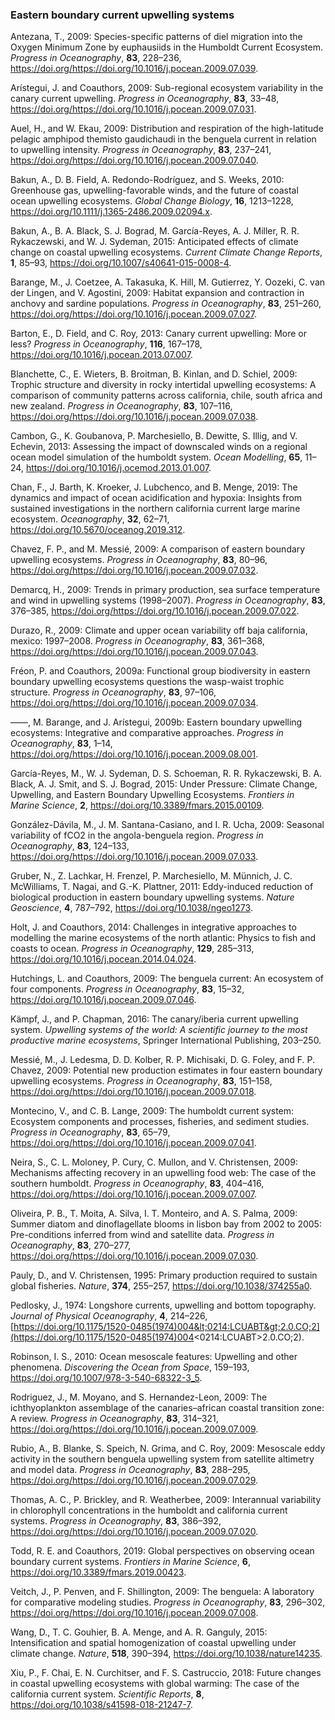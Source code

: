 ### Eastern boundary current upwelling systems

Antezana, T., 2009: Species-specific patterns of diel migration into the
Oxygen Minimum Zone by euphausiids in the Humboldt Current Ecosystem.
*Progress in Oceanography*, **83**, 228–236,
<https://doi.org/https://doi.org/10.1016/j.pocean.2009.07.039>.

Arístegui, J. and Coauthors, 2009: Sub-regional ecosystem variability in
the canary current upwelling. *Progress in Oceanography*, **83**, 33–48,
<https://doi.org/https://doi.org/10.1016/j.pocean.2009.07.031>.

Auel, H., and W. Ekau, 2009: Distribution and respiration of the
high-latitude pelagic amphipod themisto gaudichaudi in the benguela
current in relation to upwelling intensity. *Progress in Oceanography*,
**83**, 237–241,
<https://doi.org/https://doi.org/10.1016/j.pocean.2009.07.040>.

Bakun, A., D. B. Field, A. Redondo-Rodríguez, and S. Weeks, 2010:
Greenhouse gas, upwelling-favorable winds, and the future of coastal
ocean upwelling ecosystems. *Global Change Biology*, **16**, 1213–1228,
<https://doi.org/10.1111/j.1365-2486.2009.02094.x>.

Bakun, A., B. A. Black, S. J. Bograd, M. García-Reyes, A. J. Miller, R.
R. Rykaczewski, and W. J. Sydeman, 2015: Anticipated effects of climate
change on coastal upwelling ecosystems. *Current Climate Change
Reports*, **1**, 85–93, <https://doi.org/10.1007/s40641-015-0008-4>.

Barange, M., J. Coetzee, A. Takasuka, K. Hill, M. Gutierrez, Y. Oozeki,
C. van der Lingen, and V. Agostini, 2009: Habitat expansion and
contraction in anchovy and sardine populations. *Progress in
Oceanography*, **83**, 251–260,
<https://doi.org/https://doi.org/10.1016/j.pocean.2009.07.027>.

Barton, E., D. Field, and C. Roy, 2013: Canary current upwelling: More
or less? *Progress in Oceanography*, **116**, 167–178,
<https://doi.org/10.1016/j.pocean.2013.07.007>.

Blanchette, C., E. Wieters, B. Broitman, B. Kinlan, and D. Schiel, 2009:
Trophic structure and diversity in rocky intertidal upwelling
ecosystems: A comparison of community patterns across california, chile,
south africa and new zealand. *Progress in Oceanography*, **83**,
107–116, <https://doi.org/https://doi.org/10.1016/j.pocean.2009.07.038>.

Cambon, G., K. Goubanova, P. Marchesiello, B. Dewitte, S. Illig, and V.
Echevin, 2013: Assessing the impact of downscaled winds on a regional
ocean model simulation of the humboldt system. *Ocean Modelling*,
**65**, 11–24, <https://doi.org/10.1016/j.ocemod.2013.01.007>.

Chan, F., J. Barth, K. Kroeker, J. Lubchenco, and B. Menge, 2019: The
dynamics and impact of ocean acidification and hypoxia: Insights from
sustained investigations in the northern california current large marine
ecosystem. *Oceanography*, **32**, 62–71,
<https://doi.org/10.5670/oceanog.2019.312>.

Chavez, F. P., and M. Messié, 2009: A comparison of eastern boundary
upwelling ecosystems. *Progress in Oceanography*, **83**, 80–96,
<https://doi.org/https://doi.org/10.1016/j.pocean.2009.07.032>.

Demarcq, H., 2009: Trends in primary production, sea surface temperature
and wind in upwelling systems (1998–2007). *Progress in Oceanography*,
**83**, 376–385,
<https://doi.org/https://doi.org/10.1016/j.pocean.2009.07.022>.

Durazo, R., 2009: Climate and upper ocean variability off baja
california, mexico: 1997–2008. *Progress in Oceanography*, **83**,
361–368, <https://doi.org/https://doi.org/10.1016/j.pocean.2009.07.043>.

Fréon, P. and Coauthors, 2009a: Functional group biodiversity in eastern
boundary upwelling ecosystems questions the wasp-waist trophic
structure. *Progress in Oceanography*, **83**, 97–106,
<https://doi.org/https://doi.org/10.1016/j.pocean.2009.07.034>.

——, M. Barange, and J. Arístegui, 2009b: Eastern boundary upwelling
ecosystems: Integrative and comparative approaches. *Progress in
Oceanography*, **83**, 1–14,
<https://doi.org/https://doi.org/10.1016/j.pocean.2009.08.001>.

García-Reyes, M., W. J. Sydeman, D. S. Schoeman, R. R. Rykaczewski, B.
A. Black, A. J. Smit, and S. J. Bograd, 2015: Under Pressure: Climate
Change, Upwelling, and Eastern Boundary Upwelling Ecosystems. *Frontiers
in Marine Science*, **2**, <https://doi.org/10.3389/fmars.2015.00109>.

González-Dávila, M., J. M. Santana-Casiano, and I. R. Ucha, 2009:
Seasonal variability of fCO2 in the angola-benguela region. *Progress in
Oceanography*, **83**, 124–133,
<https://doi.org/https://doi.org/10.1016/j.pocean.2009.07.033>.

Gruber, N., Z. Lachkar, H. Frenzel, P. Marchesiello, M. Münnich, J. C.
McWilliams, T. Nagai, and G.-K. Plattner, 2011: Eddy-induced reduction
of biological production in eastern boundary upwelling systems. *Nature
Geoscience*, **4**, 787–792, <https://doi.org/10.1038/ngeo1273>.

Holt, J. and Coauthors, 2014: Challenges in integrative approaches to
modelling the marine ecosystems of the north atlantic: Physics to fish
and coasts to ocean. *Progress in Oceanography*, **129**, 285–313,
<https://doi.org/10.1016/j.pocean.2014.04.024>.

Hutchings, L. and Coauthors, 2009: The benguela current: An ecosystem of
four components. *Progress in Oceanography*, **83**, 15–32,
<https://doi.org/10.1016/j.pocean.2009.07.046>.

Kämpf, J., and P. Chapman, 2016: The canary/iberia current upwelling
system. *Upwelling systems of the world: A scientific journey to the
most productive marine ecosystems*, Springer International Publishing,
203–250.

Messié, M., J. Ledesma, D. D. Kolber, R. P. Michisaki, D. G. Foley, and
F. P. Chavez, 2009: Potential new production estimates in four eastern
boundary upwelling ecosystems. *Progress in Oceanography*, **83**,
151–158, <https://doi.org/https://doi.org/10.1016/j.pocean.2009.07.018>.

Montecino, V., and C. B. Lange, 2009: The humboldt current system:
Ecosystem components and processes, fisheries, and sediment studies.
*Progress in Oceanography*, **83**, 65–79,
<https://doi.org/https://doi.org/10.1016/j.pocean.2009.07.041>.

Neira, S., C. L. Moloney, P. Cury, C. Mullon, and V. Christensen, 2009:
Mechanisms affecting recovery in an upwelling food web: The case of the
southern humboldt. *Progress in Oceanography*, **83**, 404–416,
<https://doi.org/https://doi.org/10.1016/j.pocean.2009.07.007>.

Oliveira, P. B., T. Moita, A. Silva, I. T. Monteiro, and A. S. Palma,
2009: Summer diatom and dinoflagellate blooms in lisbon bay from 2002 to
2005: Pre-conditions inferred from wind and satellite data. *Progress in
Oceanography*, **83**, 270–277,
<https://doi.org/https://doi.org/10.1016/j.pocean.2009.07.030>.

Pauly, D., and V. Christensen, 1995: Primary production required to
sustain global fisheries. *Nature*, **374**, 255–257,
<https://doi.org/10.1038/374255a0>.

Pedlosky, J., 1974: Longshore currents, upwelling and bottom topography.
*Journal of Physical Oceanography*, **4**, 214–226,
[https://doi.org/10.1175/1520-0485(1974)004&lt;0214:LCUABT&gt;2.0.CO;2](https://doi.org/10.1175/1520-0485(1974)004<0214:LCUABT>2.0.CO;2).

Robinson, I. S., 2010: Ocean mesoscale features: Upwelling and other
phenomena. *Discovering the Ocean from Space*, 159–193,
<https://doi.org/10.1007/978-3-540-68322-3_5>.

Rodriguez, J., M. Moyano, and S. Hernandez-Leon, 2009: The
ichthyoplankton assemblage of the canaries–african coastal transition
zone: A review. *Progress in Oceanography*, **83**, 314–321,
<https://doi.org/https://doi.org/10.1016/j.pocean.2009.07.009>.

Rubio, A., B. Blanke, S. Speich, N. Grima, and C. Roy, 2009: Mesoscale
eddy activity in the southern benguela upwelling system from satellite
altimetry and model data. *Progress in Oceanography*, **83**, 288–295,
<https://doi.org/https://doi.org/10.1016/j.pocean.2009.07.029>.

Thomas, A. C., P. Brickley, and R. Weatherbee, 2009: Interannual
variability in chlorophyll concentrations in the humboldt and california
current systems. *Progress in Oceanography*, **83**, 386–392,
<https://doi.org/https://doi.org/10.1016/j.pocean.2009.07.020>.

Todd, R. E. and Coauthors, 2019: Global perspectives on observing ocean
boundary current systems. *Frontiers in Marine Science*, **6**,
<https://doi.org/10.3389/fmars.2019.00423>.

Veitch, J., P. Penven, and F. Shillington, 2009: The benguela: A
laboratory for comparative modeling studies. *Progress in Oceanography*,
**83**, 296–302,
<https://doi.org/https://doi.org/10.1016/j.pocean.2009.07.008>.

Wang, D., T. C. Gouhier, B. A. Menge, and A. R. Ganguly, 2015:
Intensification and spatial homogenization of coastal upwelling under
climate change. *Nature*, **518**, 390–394,
<https://doi.org/10.1038/nature14235>.

Xiu, P., F. Chai, E. N. Curchitser, and F. S. Castruccio, 2018: Future
changes in coastal upwelling ecosystems with global warming: The case of
the california current system. *Scientific Reports*, **8**,
<https://doi.org/10.1038/s41598-018-21247-7>.
